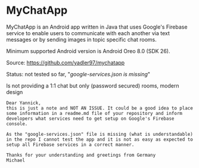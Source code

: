 # MyChatApp

MyChatApp is an Android app written in Java that uses Google's Firebase service to enable users to communicate with each another via text messages or by sending images in topic specific chat rooms.

Minimum supported Android version is Android Oreo 8.0 (SDK 26).

Source: https://github.com/yadler97/mychatapp

Status: not tested so far, "*google-services.json is missing*"

Is not providing a 1:1 chat but only (password secured) rooms, modern design

```plaintext
Dear Yannick, 
this is just a note and NOT AN ISSUE. It could be a good idea to place some information in a readme.md file of your repository and inform developers what services need to get setup on Google's Firebase console.

As the "google-services.json" file is missing (what is understandable) in the repo I cannot test the app and it is not as easy as expected to setup all Firebase services in a correct manner. 

Thanks for your understanding and greetings from Germany
Michael
```